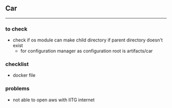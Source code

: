 
## Car
---
### to check
- check if os module can make child directory if parent directory doesn't exist
	- for configuration manager as configuration root is artifacts/car

### checklist
- docker file

### problems
- not able to open aws with IITG internet
